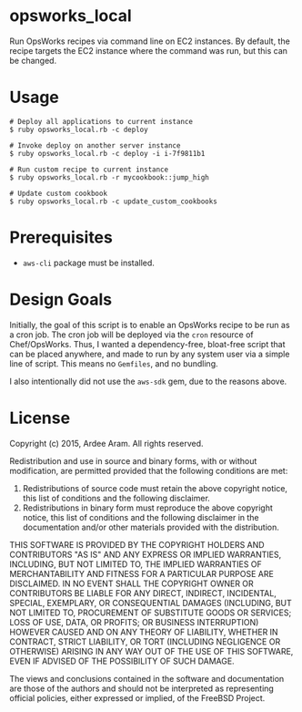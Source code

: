 # opsworks_local
Run OpsWorks recipes via command line on EC2 instances. By default, the recipe targets the EC2 instance where the command was run, but this can be changed.

# Usage
```
# Deploy all applications to current instance
$ ruby opsworks_local.rb -c deploy

# Invoke deploy on another server instance
$ ruby opsworks_local.rb -c deploy -i i-7f9811b1

# Run custom recipe to current instance
$ ruby opsworks_local.rb -r mycookbook::jump_high

# Update custom cookbook
$ ruby opsworks_local.rb -c update_custom_cookbooks
```

# Prerequisites

* `aws-cli` package must be installed.


# Design Goals

Initially, the goal of this script is to enable an OpsWorks recipe to be run as a cron job. The cron job will be deployed via the `cron` resource of Chef/OpsWorks. Thus, I wanted a dependency-free, bloat-free script that can be placed anywhere, and made to run by any system user via a simple line of script. This means no `Gemfiles`, and no bundling. 

I also intentionally did not use the `aws-sdk` gem, due to the reasons above.

# License

Copyright (c) 2015, Ardee Aram.
All rights reserved.

Redistribution and use in source and binary forms, with or without
modification, are permitted provided that the following conditions are met:

1. Redistributions of source code must retain the above copyright notice, this
   list of conditions and the following disclaimer.
2. Redistributions in binary form must reproduce the above copyright notice,
   this list of conditions and the following disclaimer in the documentation
   and/or other materials provided with the distribution.

THIS SOFTWARE IS PROVIDED BY THE COPYRIGHT HOLDERS AND CONTRIBUTORS "AS IS" AND
ANY EXPRESS OR IMPLIED WARRANTIES, INCLUDING, BUT NOT LIMITED TO, THE IMPLIED
WARRANTIES OF MERCHANTABILITY AND FITNESS FOR A PARTICULAR PURPOSE ARE
DISCLAIMED. IN NO EVENT SHALL THE COPYRIGHT OWNER OR CONTRIBUTORS BE LIABLE FOR
ANY DIRECT, INDIRECT, INCIDENTAL, SPECIAL, EXEMPLARY, OR CONSEQUENTIAL DAMAGES
(INCLUDING, BUT NOT LIMITED TO, PROCUREMENT OF SUBSTITUTE GOODS OR SERVICES;
LOSS OF USE, DATA, OR PROFITS; OR BUSINESS INTERRUPTION) HOWEVER CAUSED AND
ON ANY THEORY OF LIABILITY, WHETHER IN CONTRACT, STRICT LIABILITY, OR TORT
(INCLUDING NEGLIGENCE OR OTHERWISE) ARISING IN ANY WAY OUT OF THE USE OF THIS
SOFTWARE, EVEN IF ADVISED OF THE POSSIBILITY OF SUCH DAMAGE.

The views and conclusions contained in the software and documentation are those
of the authors and should not be interpreted as representing official policies,
either expressed or implied, of the FreeBSD Project.





